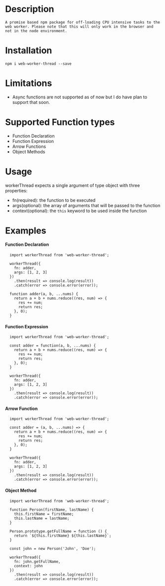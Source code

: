 # Description
    A promise based npm package for off-loading CPU intensive tasks to the web worker. Please note that this will only work in the browser and not in the node environment.

# Installation
    npm i web-worker-thread --save

# Limitations
  - Async functions are not supported as of now but I do have plan to support that soon.

# Supported Function types
  - Function Declaration
  - Function Expression
  - Arrow Functions
  - Object Methods

# Usage

  workerThread expects a single argument of type object with three properties:
  - fn(required): the function to be executed
  - args(optional): the array of arguments that will be passed to the function
  - context(optional): the `this` keyword to be used inside the function 

# Examples

  #### Function Declaration

  ```
    import workerThread from 'web-worker-thread';

    workerThread({
      fn: adder,
      args: [1, 2, 3]
    })
      .then(result => console.log(result))
      .catch(error => console.error(error));

    function adder(a, b, ...nums) {
      return a + b + nums.reduce((res, num) => {
        res += num;
        return res;
      }, 0);
    }
```

#### Function Expression

  ```
    import workerThread from 'web-worker-thread';

    const adder = function(a, b, ...nums) {
      return a + b + nums.reduce((res, num) => {
        res += num;
        return res;
      }, 0);
    }

    workerThread({
      fn: adder,
      args: [1, 2, 3]
    })
      .then(result => console.log(result))
      .catch(error => console.error(error));
```

#### Arrow Function

  ```
    import workerThread from 'web-worker-thread';

    const adder = (a, b, ...nums) => {
      return a + b + nums.reduce((res, num) => {
        res += num;
        return res;
      }, 0);
    }

    workerThread({
      fn: adder,
      args: [1, 2, 3]
    })
      .then(result => console.log(result))
      .catch(error => console.error(error));
```

#### Object Method

  ```
    import workerThread from 'web-worker-thread';

    function Person(firstName, lastName) {
      this.firstName = firstName;
      this.lastName = lastName;
    }

    Person.prototype.getFullName = function () {
      return `${this.firstName} ${this.lastName}`;
    }

    const john = new Person('John', 'Doe');

    workerThread({
      fn: john.getFullName,
      context: john
    })
      .then(result => console.log(result))
      .catch(error => console.error(error));
  ```